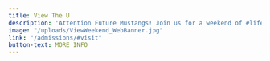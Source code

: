 ```yaml
---
title: View The U
description: 'Attention Future Mustangs! Join us for a weekend of #lifeattmu'
image: "/uploads/ViewWeekend_WebBanner.jpg"
link: "/admissions/#visit"
button-text: MORE INFO
---
```


